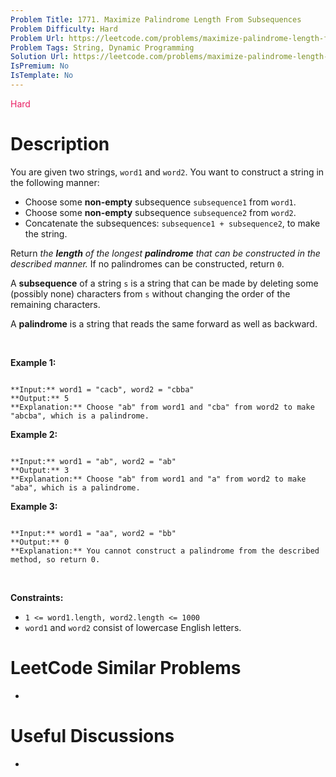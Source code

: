 ```yaml
---
Problem Title: 1771. Maximize Palindrome Length From Subsequences
Problem Difficulty: Hard
Problem Url: https://leetcode.com/problems/maximize-palindrome-length-from-subsequences/
Problem Tags: String, Dynamic Programming
Solution Url: https://leetcode.com/problems/maximize-palindrome-length-from-subsequences/solution/
IsPremium: No
IsTemplate: No
---
```


<span style="color: rgb(233, 30, 99);">Hard</span>

# Description

You are given two strings, `word1` and `word2`. You want to construct a string in the following manner:


* Choose some **non-empty** subsequence `subsequence1` from `word1`.
* Choose some **non-empty** subsequence `subsequence2` from `word2`.
* Concatenate the subsequences: `subsequence1 + subsequence2`, to make the string.


Return *the **length** of the longest **palindrome** that can be constructed in the described manner.* If no palindromes can be constructed, return `0`.


A **subsequence** of a string `s` is a string that can be made by deleting some (possibly none) characters from `s` without changing the order of the remaining characters.


A **palindrome** is a string that reads the same forward as well as backward.


 


**Example 1:**



```

**Input:** word1 = "cacb", word2 = "cbba"
**Output:** 5
**Explanation:** Choose "ab" from word1 and "cba" from word2 to make "abcba", which is a palindrome.
```

**Example 2:**



```

**Input:** word1 = "ab", word2 = "ab"
**Output:** 3
**Explanation:** Choose "ab" from word1 and "a" from word2 to make "aba", which is a palindrome.
```

**Example 3:**



```

**Input:** word1 = "aa", word2 = "bb"
**Output:** 0
**Explanation:** You cannot construct a palindrome from the described method, so return 0.
```

 


**Constraints:**


* `1 <= word1.length, word2.length <= 1000`
* `word1` and `word2` consist of lowercase English letters.




# LeetCode Similar Problems

- []()

# Useful Discussions

- []()
